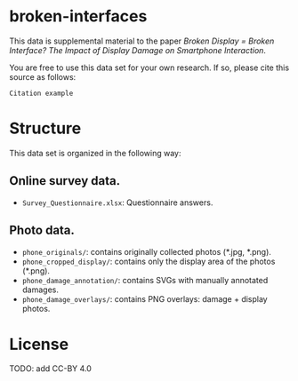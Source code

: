 # broken-interfaces

This data is supplemental material to the paper *Broken Display = Broken 
Interface? The Impact of Display Damage on Smartphone Interaction*. 

You are free to use this data set for your own research. If so, please 
cite this source as follows:

	Citation example 


# Structure

This data set is organized in the following way: 

## Online survey data.

* `Survey_Questionnaire.xlsx`: Questionnaire answers.


## Photo data.

* `phone_originals/`: contains originally collected photos (*.jpg, *.png).
* `phone_cropped_display/`: contains only the display area of the photos (*.png).
* `phone_damage_annotation/`: contains SVGs with manually annotated damages.
* `phone_damage_overlays/`: contains PNG overlays: damage + display photos.


# License

TODO: add CC-BY 4.0 

